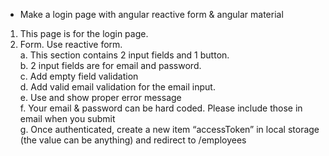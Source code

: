 * Make a login page with angular reactive form & angular material

1. This page is for the login page.
2. Form. Use reactive form.<br>
a. This section contains 2 input fields and 1 button.<br>
b. 2 input fields are for email and password.<br>
c. Add empty field validation<br>
d. Add valid email validation for the email input.<br>
e. Use <mat-error> and show proper error message<br>
f. Your email & password can be hard coded. Please include those in email when you
submit<br>
g. Once authenticated, create a new item “accessToken” in local storage (the value can be
anything) and redirect to /employees<br>
